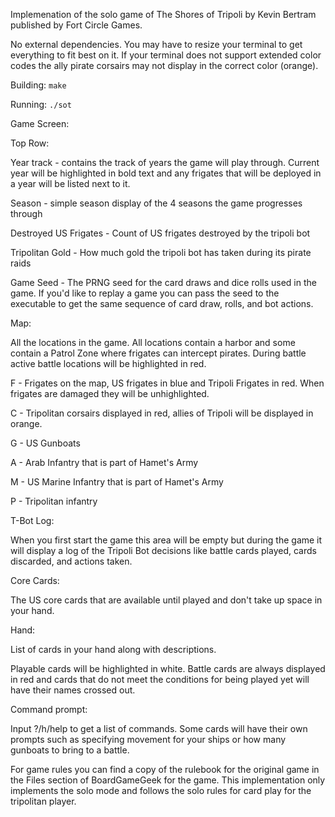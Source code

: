 Implemenation of the solo game of The Shores of Tripoli by Kevin Bertram
published by Fort Circle Games.

No external dependencies. You may have to resize your terminal to get everything
to fit best on it. If your terminal does not support extended color codes the
ally pirate corsairs may not display in the correct color (orange).

Building:
`make`

Running:
`./sot`

Game Screen:

Top Row:

Year track - contains the track of years the game will play through. Current
year will be highlighted in bold text and any frigates that will be deployed in
a year will be listed next to it.

Season - simple season display of the 4 seasons the game progresses through

Destroyed US Frigates - Count of US frigates destroyed by the tripoli bot

Tripolitan Gold - How much gold the tripoli bot has taken during its pirate
raids

Game Seed - The PRNG seed for the card draws and dice rolls used in the game. If
you'd like to replay a game you can pass the seed to the executable to get the
same sequence of card draw, rolls, and bot actions.

Map:

All the locations in the game. All locations contain a harbor and some contain a
Patrol Zone where frigates can intercept pirates. During battle active battle
locations will be highlighted in red.

F - Frigates on the map, US frigates in blue and Tripoli Frigates in red. When
frigates are damaged they will be unhighlighted.

C - Tripolitan corsairs displayed in red, allies of Tripoli will be displayed in
orange.

G - US Gunboats

A - Arab Infantry that is part of Hamet's Army

M - US Marine Infantry that is part of Hamet's Army

P - Tripolitan infantry

T-Bot Log:

When you first start the game this area will be empty but during the game it
will display a log of the Tripoli Bot decisions like battle cards played, cards
discarded, and actions taken.

Core Cards:

The US core cards that are available until played and don't take up space in your hand.

Hand:

List of cards in your hand along with descriptions.

Playable cards will be highlighted in white. Battle cards are always displayed
in red and cards that do not meet the conditions for being played yet will have
their names crossed out.

Command prompt:

Input ?/h/help to get a list of commands. Some cards will have their own prompts
such as specifying movement for your ships or how many gunboats to bring to a
battle.

For game rules you can find a copy of the rulebook for the original game in the
Files section of BoardGameGeek for the game. This implementation only implements
the solo mode and follows the solo rules for card play for the tripolitan
player.
